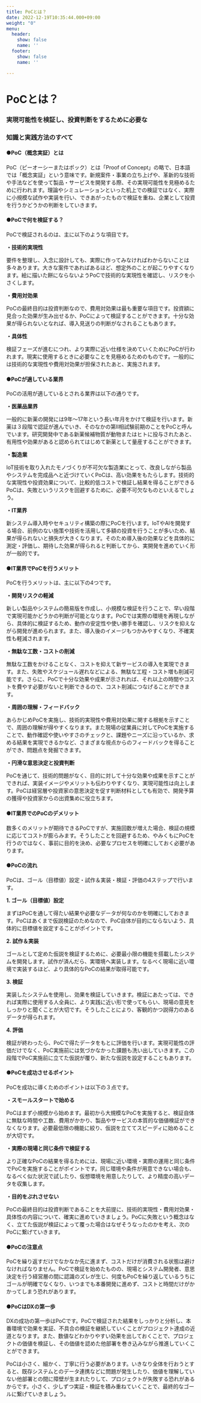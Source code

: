 ```yaml
---
title: PoCとは？
date: 2022-12-19T10:35:44.000+09:00
weight: "0"
menu:
  header:
    show: false
    name: ''
  footer:
    show: false
    name: ''

---
```

# **PoCとは？**

### 実現可能性を検証し、投資判断をするために必要な

### **知識と実践方法のすべて**

#### **●PoC（概念実証）とは**

PoC（ピーオーシーまたはポック）とは「Proof of Concept」の略で、日本語では「概念実証」という意味です。新規案件・事業の立ち上げや、革新的な技術や手法などを使って製品・サービスを開発する際、その実現可能性を見極めるために行われます。理論やシミュレーションといった机上での検証ではなく、実際に小規模な試作や実装を行い、できあがったもので検証を重ね、企業として投資を行うかどうかの判断をしていきます。

#### **●PoCで何を検証する？**

PoCで検証されるのは、主に以下のような項目です。

**・技術的実現性**

要件を整理し、入念に設計しても、実際に作ってみなければわからないことは多々あります。大きな案件であればあるほど、想定外のことが起こりやすくなります。絵に描いた餅にならないようPoCで技術的な実現性を確認し、リスクを小さくします。

**・費用対効果**

PoCの最終目的は投資判断なので、費用対効果は最も重要な項目です。投資額に見合った効果が生み出せるか、PoCによって検証することができます。十分な効果が得られないとなれば、導入見送りの判断がなされることもあります。

**・具体性**

検証フェーズが進むにつれ、より実際に近い仕様を決めていくためにPoCが行われます。現実に使用するときに必要なことを見極めるためのものです。一般的には技術的な実現性や費用対効果が担保されたあと、実施されます。

#### **●PoCが適している業界**

PoCの活用が適しているとされる業界は以下の通りです。

**・医薬品業界**

一般的に新薬の開発には9年〜17年という長い年月をかけて検証を行います。新薬は３段階で認証が進んでいき、そのなかの第II相試験前期のことをPoCと呼んでいます。研究開発中である新薬候補物質が動物またはヒトに投与されたあと、有用性や効果があると認められてはじめて新薬として量産することができます。

**・製造業**

IoT技術を取り入れたモノづくりが不可欠な製造業にとって、改良しながら製品やシステムを完成品へと近づけていくPoCは、高い効果をもたらします。技術的な実現性や投資効果について、比較的低コストで検証し結果を得ることができるPoCは、失敗というリスクを回避するために、必要不可欠なものといえるでしょう。

**・IT業界**

新システム導入時やセキュリティ構築の際にPoCを行います。IoTやAIを開発する場合、前例のない施策や技術を活用して多額の投資を行うことが多いため、結果が得られないと損失が大きくなります。そのため導入後の効果などを具体的に測定・評価し、期待した効果が得られると判断してから、実開発を進めていく形が一般的です。

#### **●IT業界でPoCを行うメリット**

PoCを行うメリットは、主に以下の4つです。

**・開発リスクの軽減**

新しい製品やシステムの簡易版を作成し、小規模な検証を行うことで、早い段階で実現可能かどうかの判断が可能となります。PoCでは実際の環境を再現しながら、具体的に検証するため、動作の安定性や使い勝手を確認し、リスクを抑えながら開発が進められます。また、導入後のイメージもつかみやすくなり、不確実性も軽減されます。

**・無駄な工数・コストの削減**

無駄な工数をかけることなく、コストを抑えて新サービスの導入を実現できます。また、失敗やスケジュール遅れなどによる、無駄な工程・コスト増も削減可能です。さらに、PoCで十分な効果や成果が示されれば、それ以上の時間やコストを費やす必要がないと判断できるので、コスト削減につなげることができます。

**・周囲の理解・フィードバック**

あらかじめPoCを実施し、技術的実現性や費用対効果に関する根拠を示すことで、周囲の理解が得やすくなります。また現場の従業員に対してPoCを実施することで、動作確認や使いやすさのチェックと、課題やニーズに沿っているか、求める結果を実現できるかなど、さまざまな視点からのフィードバックを得ることができ、問題点を発掘できます。

**・円滑な意思決定と投資判断**

PoCを通じて、技術的問題がなく、目的に対して十分な効果や成果を示すことができれば、実装イメージやメリットも伝わりやすくなり、実現可能性は向上します。PoCは経営層や投資家の意思決定を促す判断材料としても有効で、開発予算の獲得や投資家からの出資集めに役立ちます。

#### **●IT業界でのPoCのデメリット**

数多くのメリットが期待できるPoCですが、実施回数が増えた場合、検証の規模に応じてコストが膨らみます。そうしたことを回避するため、やみくもにPoCを行うのではなく、事前に目的を決め、必要なプロセスを明確にしておく必要があります。

#### **●PoCの流れ**

PoCは、ゴール（目標値）設定・試作＆実装・検証・評価の4ステップで行います。

**1. ゴール（目標値）設定**

まずはPoCを通して得たい結果や必要なデータが何なのかを明確にしておきます。PoCはあくまで仮説検証のためなので、PoC自体が目的にならないよう、具体的に目標値を設定することがポイントです。

**2. 試作＆実装**

ゴールとして定めた仮説を検証するために、必要最小限の機能を搭載したシステムを開発します。試作が済んだら、実環境へ実装します。なるべく現場に近い環境で実装するほど、より具体的なPoCの結果が取得可能です。

**3. 検証**

実装したシステムを使用し、効果を検証していきます。検証にあたっては、できれば実際に使用する人全員に、より実践に近い形で使ってもらい、現場の意見をしっかりと聞くことが大切です。そうしたことにより、客観的かつ説得力のあるデータが得られます。

**4. 評価**

検証が終わったら、PoCで得たデータをもとに評価を行います。実現可能性の評価だけでなく、PoC実施前には気づかなかった課題も洗い出していきます。この段階でPoC実施前に立てた仮説が覆り、新たな仮説を設定することもあります。

#### **●PoCを成功させるポイント**

PoCを成功に導くためのポイントは以下の３点です。

**・スモールスタートで始める**

PoCはまず小規模から始めます。最初から大規模なPoCを実施すると、検証自体に無駄な時間や工数、費用がかかり、製品やサービスの本質的な価値検証ができなくなります。必要最低限の機能に絞り、仮説を立ててスピーディに始めることが大切です。

**・実際の現場と同じ条件で検証する**

より正確なPoCの結果を得るためには、現場に近い環境・実際の運用と同じ条件でPoCを実施することがポイントです。同じ環境や条件が用意できない場合も、なるべく似た状況で試したり、仮想環境を用意したりして、より精度の高いデータを収集します。

**・目的をぶれさせない**

PoCの最終目的は投資判断であることを大前提に、技術的実現性・費用対効果・具体性の内容について、確実に進めていきましょう。PoCに失敗という概念はなく、立てた仮説が検証によって覆った場合はなぜそうなったのかを考え、次のPoCに繋げていきます。

#### **●PoCの注意点**

PoCを繰り返すだけでなかなか先に進まず、コストだけが消費される状態は避けなければなりません。PoCで検証を始めたものの、現場とシステム開発者、意思決定を行う経営層の間に認識のズレが生じ、何度もPoCを繰り返しているうちにゴールが明確でなくなり、いつまでも本番開発に進めず、コストと時間だけがかかってしまう恐れがあります。

#### **●PoCはDXの第一歩**

DXの成功の第一歩はPoCです。PoCで検証された結果をしっかりと分析し、本番環境で効果を実証、不具合の検証を継続していくことがプロジェクト達成の近道となります。また、数値などわかりやすい効果を出しておくことで、プロジェクトの価値を検証し、その価値を認めた他部署を巻き込みながら推進していくことができます。

PoCは小さく、細かく、丁寧に行う必要があります。いきなり全体を行おうとすると、既存システムとのデータ連携などに問題が発生したり、価値を理解していない他部署との間に障壁が生まれたりして、プロジェクトが失敗する恐れがあるからです。小さく、少しずつ実証・検証を積み重ねていくことで、最終的なゴールに繋げていきましょう。